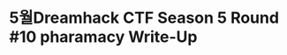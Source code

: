 <!DOCTYPE html>
<html>
<head>
        <link rel="stylesheet" type="text/css" href="sytle.css">
</head>
<body>
        <h1>5월Dreamhack CTF Season 5 Round #10 pharamacy Write-Up</h1>
</body>
<br>
<br>
</html>


